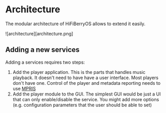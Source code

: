# Architecture

The modular architecture of HiFiBerryOS allows to extend it easily.

![architecture][architecture.png]

## Adding a new services

Adding a services requires two steps:

1. Add the player application. This is the parts that handles music playback. It doesn't need to have have a user interface. 
   Most players don't have one.
   Control of the player and metadata reporting needs to use [MPRIS](https://specifications.freedesktop.org/mpris-spec/2.2/)
2. Add the player module to the GUI. The simplest GUI would be just a UI that can only enable/disable the service. 
   You might add more options (e.g. configuration parameters that the user should be able to set)
   

   
   
